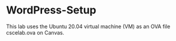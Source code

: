# WordPress-Setup
This lab uses the Ubuntu 20.04 virtual machine (VM) as an OVA file cscelab.ova on Canvas.  
